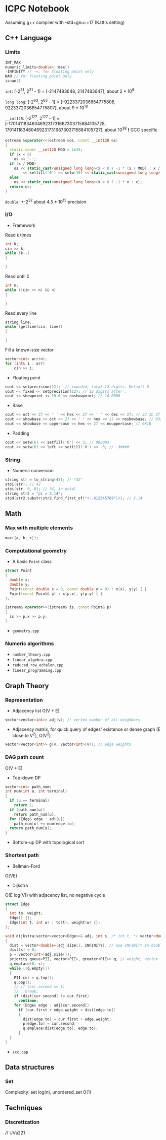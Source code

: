 # ICPC Notebook

Assuming g++ compiler with -std=gnu++17 (Kattis setting)

## C++ Language

### Limits

```C++
INT_MAX
numeric_limits<double>::max()
-INFINITY // -∞, for floating point only
NAN // for floating point only
isnan()
```

`int`: [-2<sup>31</sup>, 2<sup>31</sup> - 1] = [-2147483648, 2147483647], about 2 * 10<sup>9</sup>

`long long`: [-2<sup>63</sup>, 2<sup>63</sup> - 1] = [-9223372036854775808, 9223372036854775807], about 9 * 10<sup>18</sup>

`__int128`: [-2<sup>127</sup>, 2<sup>127</sup> - 1] = [-170141183460469231731687303715884105728, 170141183460469231731687303715884105727], about 10<sup>38</sup> ❗ GCC specific

```C++
ostream &operator<<(ostream &os, const __int128 &x)
{
  static const __int128 MOD = 1e19;
  if (x < 0)
    os << '-';
  if (x / MOD)
    os << static_cast<unsigned long long>(x < 0 ? -1 * (x / MOD) : x / MOD)
        << setfill('0') << setw(19) << static_cast<unsigned long long>(x < 0 ? -1 * (x % MOD) : x % MOD) << setfill(' ');
  else
    os << static_cast<unsigned long long>(x < 0 ? -1 * x : x);
  return os;
}
```

`double`: +-2<sup>52</sup> about 4.5 * 10<sup>15</sup> precision

### I/O

- Framework

Read `k` times

```C++
int k;
cin >> k;
while (k--)
{

}
```

Read until 0

```C++
int n;
while ((cin >> n) && n)
{

}
```

Read every line

```C++
string line;
while (getline(cin, line))
{

}
```

Fill a known-size vector

```C++
vector<int> arr(n);
for (int& i : arr)
    cin >> i;
```

- Floating point

```C++
cout << setprecision(12);  // rounded, total 12 digits. Default 6.
cout << fixed << setprecision(12); // 12 digits after .
cout << showpoint << 10.0 << noshowpoint; // 10.0000
```

- Base

```C++
cout << oct << 27 << ' ' << hex << 27 << ' ' << dec << 27; // 33 1b 27
cout << showbase << oct << 27 << ' ' << hex << 27 << noshowbase; // 033 0x1b
cout << showbase << uppercase << hex << 27 << nouppercase; // 0X1B
```

- Padding

```C++
cout << setw(6) << setfill('0') << 3; // 000003
cout << setw(6) << left << setfill('#') << -3; // -3####
```

### String

- Numeric conversion

```C++
string str = to_string(42); // "42"
stoi(str); // 42
stoi(str, 0, 8); // 34, in octal
string str2 = "pi = 3.14";
stod(str2.substr(str2.find_first_of("+-.012345789"))); // 3.14
```

## Math

### Max with multiple elements

```C++
max({a, b, c});
```

### Computational geometry

- A basic `Point` class

```C++
struct Point
{
  double x;
  double y;
  Point(const double x = 0, const double y = 0) : x(x), y(y) { }
  Point(const Point& p) : x(p.x), y(p.y) { }
};

istream& operator>>(istream& is, const Point& p)
{
  is >> p.x >> p.y;
}
```

- `geometry.cpp`

### Numeric algorithms

- `number_theory.cpp`
- `linear_algebra.cpp`
- `reduced_row_echelon.cpp`
- `linear_programming.cpp`

## Graph Theory

### Representation

- Adjacency list O(V + E)

```C++
vector<vector<int>> adj(v); // vertex number of all neighbors
```

- Adjacency matrix, for quick query of edges' existance or dense graph (E close to V<sup>2</sup>), O(V<sup>2</sup>)

```C++
vector<vector<int>> g(v, vector<int>(v)); // edge weights
```

### DAG path count

O(V + E)

- Top-down DP

```C++
vector<int> path_num;
int num(int u, int terminal)
{
  if (u == terminal)
    return 1;
  if (path_num[u])
    return path_num[u];
  for (Edge& edge : adj[u])
    path_num[u] += num(edge.to);
  return path_num[u];
}
```

- Bottom-up DP with topological sort


### Shortest path

- Bellman-Ford

O(VE)

- Dijkstra

O(E log(V)) with adjacency list, no negative cycle

```C++
struct Edge
{
  int to, weight;
  Edge() {};
  Edge(int t, int w) : to(t), weight(w) {};
};

void dijkstra(vector<vector<Edge>>& adj, int s, /* int t, */ vector<double>& dist, vector<int>& p)
{
  dist = vector<double>(adj.size(), INFINITY); // use INFINITY in double if dist might be added elsewhere
  dist[s] = 0;
  p = vector<int>(adj.size());
  priority_queue<PII, vector<PII>, greater<PII>> q; // weight, vertex
  q.emplace(0, s);
  while (!q.empty())
  {
    PII cur = q.top();
    q.pop();
    // if (cur.second == t)
    //   break;
    if (dist[cur.second] != cur.first)
      continue;
    for (Edge& edge : adj[cur.second])
      if (cur.first + edge.weight < dist[edge.to])
      {
        dist[edge.to] = cur.first + edge.weight;
        p[edge.to] = cur.second;
        q.emplace(dist[edge.to], edge.to);
      }
  }
}
```

- `scc.cpp`

## Data structures

### Set

Complexity: set log(n), unordered_set O(1)

## Techniques

### Discretization

// UVa221
